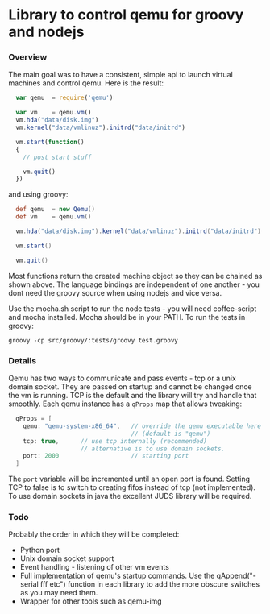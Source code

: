 Library to control qemu for groovy and nodejs
===

### Overview

The main goal was to have a consistent, simple api to launch virtual machines and control qemu. Here is the result:

```javascript
  var qemu  = require('qemu')

  var vm    = qemu.vm()
  vm.hda("data/disk.img")
  vm.kernel("data/vmlinuz").initrd("data/initrd")

  vm.start(function()
  {
    // post start stuff

    vm.quit()
  })


```

and using groovy:
```groovy
  def qemu  = new Qemu()
  def vm    = qemu.vm()

  vm.hda("data/disk.img").kernel("data/vmlinuz").initrd("data/initrd")

  vm.start()

  vm.quit()
```

Most functions return the created machine object so they can be chained as shown above. The language bindings are independent of one another - you dont need the groovy source when using nodejs and vice versa.

Use the mocha.sh script to run the node tests - you will need coffee-script and mocha installed. Mocha should be in your PATH. To run the tests in groovy:

```shell 
groovy -cp src/groovy/:tests/groovy test.groovy
```

### Details

Qemu has two ways to communicate and pass events - tcp or a unix domain socket. They are passed on startup and cannot be changed once the vm is running. TCP is the default and the library will try and handle that smoothly. Each qemu instance has a `qProps` map that allows tweaking:

```groovy
  qProps = [
    qemu: "qemu-system-x86_64",   // override the qemu executable here 
                                  // (default is "qemu")
    tcp: true,      // use tcp internally (recommended)
                    // alternative is to use domain sockets.
    port: 2000                    // starting port
  ]
```

The `port` variable will be incremented until an open port is found. Setting TCP to false is to switch to creating fifos instead of tcp (not implemented). To use domain sockets in java the excellent JUDS library will be required. 

### Todo

Probably the order in which they will be completed:

- Python port
- Unix domain socket support
- Event handling - listening of other vm events
- Full implementation of qemu's startup commands. 
  Use the qAppend("-serial fff etc") function in each library to add the more obscure switches as you may need them. 
- Wrapper for other tools such as qemu-img
